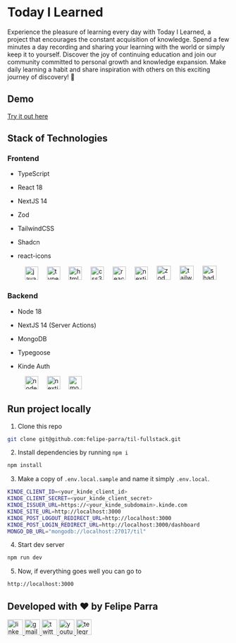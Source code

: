 # Today I Learned

Experience the pleasure of learning every day with Today I Learned, a project that encourages the constant acquisition of knowledge. Spend a few minutes a day recording and sharing your learning with the world or simply keep it to yourself. Discover the joy of continuing education and join our community committed to personal growth and knowledge expansion. Make daily learning a habit and share inspiration with others on this exciting journey of discovery! 🌟

## Demo

[Try it out here](https://today-i-learn-one.vercel.app/)

## Stack of Technologies

<div align="left">

### Frontend

- TypeScript
- React 18
- NextJS 14
- Zod
- TailwindCSS
- Shadcn
- react-icons

  <img width="12" />
  <img src="https://cdn.jsdelivr.net/gh/devicons/devicon/icons/javascript/javascript-original.svg" height="30" alt="javascript logo"  />
  <img width="12" />
  <img src="https://cdn.jsdelivr.net/gh/devicons/devicon/icons/typescript/typescript-original.svg" height="30" alt="typescript logo"  />
  <img width="12" />
  <img src="https://cdn.jsdelivr.net/gh/devicons/devicon/icons/html5/html5-original.svg" height="30" alt="html5 logo"  />
  <img width="12" />
  <img src="https://cdn.jsdelivr.net/gh/devicons/devicon/icons/css3/css3-original.svg" height="30" alt="css3 logo"  />
  <img width="12" />
  <img src="https://cdn.jsdelivr.net/gh/devicons/devicon/icons/react/react-original.svg" height="30" alt="react logo"  />
  <img width="12" />
  <img src="https://skillicons.dev/icons?i=nextjs" height="30" alt="nextjs logo"  />
  <img width="12" />
  <img height="32" width="32" src="https://cdn.simpleicons.org/zod" alt="zod logo"/>
  <img width="12" />
  <img height="32" width="32" src="https://cdn.simpleicons.org/tailwindcss" alt="tailwindcss logo" />
  <img width="12" />
  <img height="32" width="32" src="https://cdn.simpleicons.org/shadcnui" alt="shadcn logo" />
  <img width="12" />

### Backend

- Node 18
- NextJS 14 (Server Actions)
- MongoDB
- Typegoose
- Kinde Auth

  <img width="12" />
  <img src="https://cdn.jsdelivr.net/gh/devicons/devicon/icons/nodejs/nodejs-original.svg" height="30" alt="nodejs logo"  />
  <img width="12" />
  <img src="https://skillicons.dev/icons?i=nextjs" height="30" alt="nextjs logo"  />
  <img width="12" />
  <img src="https://skillicons.dev/icons?i=mongodb" height="30" alt="mongodb logo"  />
  <img width="12" />
</div>

## Run project locally

1. Clone this repo

```sh
git clone git@github.com:felipe-parra/til-fullstack.git
```

2. Install dependencies by running `npm i`

```sh
npm install
```

3. Make a copy of `.env.local.sample` and name it simply `.env.local`.

```sh
KINDE_CLIENT_ID=<your_kinde_client_id>
KINDE_CLIENT_SECRET=<your_kinde_client_secret>
KINDE_ISSUER_URL=https://<your_kinde_subdomain>.kinde.com
KINDE_SITE_URL=http://localhost:3000
KINDE_POST_LOGOUT_REDIRECT_URL=http://localhost:3000
KINDE_POST_LOGIN_REDIRECT_URL=http://localhost:3000/dashboard
MONGO_DB_URL="mongodb://localhost:27017/til"
```

4. Start dev server

```sh
npm run dev
```

5. Now, if everything goes well you can go to

```sh
http://localhost:3000
```

## Developed with ❤️ by Felipe Parra

<div align="left">
  <a href="https://www.linkedin.com/in/felipe-parra-ramirez/" target="_blank">
    <img src="https://img.shields.io/static/v1?message=LinkedIn&logo=linkedin&label=&color=0077B5&logoColor=white&labelColor=&style=for-the-badge" height="35" alt="linkedin logo"  />
  </a>
  <a href="mailto:felipeparra.dev@gmail.com" target="_blank">
    <img src="https://img.shields.io/static/v1?message=Gmail&logo=gmail&label=&color=D14836&logoColor=white&labelColor=&style=for-the-badge" height="35" alt="gmail logo"  />
  </a>
  <a href="https://twitter.com/_felipeparra" target="_blank">
    <img src="https://img.shields.io/static/v1?message=Twitter&logo=twitter&label=&color=1DA1F2&logoColor=white&labelColor=&style=for-the-badge" height="35" alt="twitter logo"  />
  </a>
  <a href="https://www.youtube.com/@FelipeParraMX" target="_blank">
    <img src="https://img.shields.io/static/v1?message=Youtube&logo=youtube&label=&color=FF0000&logoColor=white&labelColor=&style=for-the-badge" height="35" alt="youtube logo"  />
  </a>
  <a href="https://t.me/felipeparradev" target="_blank">
    <img src="https://img.shields.io/static/v1?message=Telegram&logo=telegram&label=&color=2CA5E0&logoColor=white&labelColor=&style=for-the-badge" height="35" alt="telegram logo"  />
  </a>
</div>
